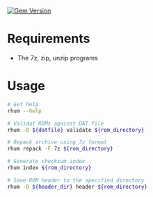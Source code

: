 [![Gem Version](https://badge.fury.io/rb/rom-distillery.svg)](https://badge.fury.io/rb/rom-distillery)

Requirements
============
* The 7z, zip, unzip programs


Usage
=====

~~~sh
# Get help
rhum --help

# Validat ROMs against DAT file
rhum -D ${datfile} validate ${rom_directory}

# Repack archive using 7z format
rhum repack -F 7z ${rom_directory}

# Generate checksum index
rhum index ${rom_directory}

# Save ROM header to the specified directory
rhum -D ${header_dir} header ${rom_directory}
~~~
